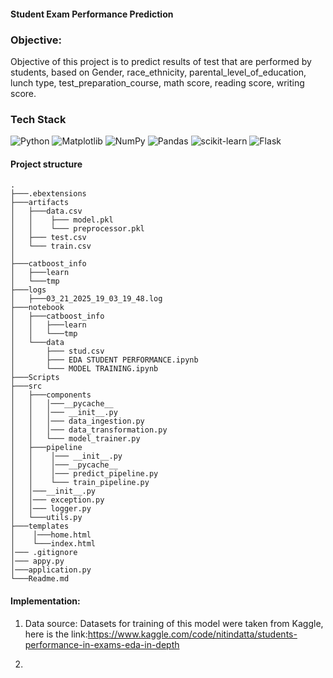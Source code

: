 #### Student Exam Performance Prediction

### Objective:
Objective of this project is to predict results of test that are performed by students, based on Gender, race_ethnicity, parental_level_of_education, lunch type, test_preparation_course, math score, reading score, writing score.

### Tech Stack
![Python](https://img.shields.io/badge/python-3670A0?style=for-the-badge&logo=python&logoColor=ffdd54)  ![Matplotlib](https://img.shields.io/badge/Matplotlib-%23ffffff.svg?style=for-the-badge&logo=Matplotlib&logoColor=black)  ![NumPy](https://img.shields.io/badge/numpy-%23013243.svg?style=for-the-badge&logo=numpy&logoColor=white)  ![Pandas](https://img.shields.io/badge/pandas-%23150458.svg?style=for-the-badge&logo=pandas&logoColor=white)  ![scikit-learn](https://img.shields.io/badge/scikit--learn-%23F7931E.svg?style=for-the-badge&logo=scikit-learn&logoColor=white) ![Flask](https://img.shields.io/badge/flask-%23000.svg?style=for-the-badge&logo=flask&logoColor=white)

#### Project structure

    .
    ├───.ebextensions
    ├───artifacts
    │   ├───data.csv
    │   │    ├─── model.pkl
    │   │    └─── preprocessor.pkl
    │   ├─── test.csv
    │   └─── train.csv
    │
    ├───catboost_info
    │   ├───learn
    │   └───tmp
    ├───logs
    │   ├───03_21_2025_19_03_19_48.log
    ├───notebook
    │   ├───catboost_info
    │   │   ├───learn
    │   │   └───tmp
    │   └───data
    │       ├─── stud.csv
    │       ├─── EDA STUDENT PERFORMANCE.ipynb
    │       └─── MODEL TRAINING.ipynb
    ├───Scripts
    ├───src
    │   ├───components
    │   │   │───__pycache__
    │   │   │─── __init__.py
    │   │   │─── data_ingestion.py     
    │   │   │─── data_transformation.py
    │   │   └─── model_trainer.py
    │   ├───pipeline
    │   │    │─── __init__.py
    │   │    │───__pycache__
    │   │    │─── predict_pipeline.py
    │   │    └─── train_pipeline.py  
    │   │───__init__.py
    │   │─── exception.py
    │   │─── logger.py  
    │   └───utils.py
    ├───templates
    │    │───home.html
    │    └───index.html
    │─── .gitignore
    │─── appy.py
    │───application.py
    └───Readme.md

#### Implementation:

1. Data source: Datasets for training of this model were taken from Kaggle, here is the link:https://www.kaggle.com/code/nitindatta/students-performance-in-exams-eda-in-depth

2.